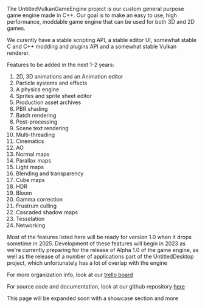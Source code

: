 The UntitledVulkanGameEngine project is our custom general purpose game engine made in C++. Our goal is to make an easy to use, high performance, moddable
game engine that can be used for both 3D and 2D games.

We curently have a stable scripting API, a stable editor UI, somewhat stable C and C++ modding and plugins API and a somewhat stable Vulkan renderer.

Features to be added in the next 1-2 years:

1. 2D, 3D animations and an Animation editor
1. Particle systems and effects
1. A physics engine
1. Sprites and sprite sheet editor
1. Production asset archives
1. PBR shading
1. Batch rendering
1. Post-processing
1. Scene text rendering
1. Multi-threading
1. Cinematics
1. AO
1. Normal maps
1. Parallax maps
1. Light maps
1. Blending and transparency
1. Cube maps
1. HDR
1. Bloom
1. Gamma correction
1. Frustrum culling
1. Cascaded shadow maps
1. Tesselation
1. Networking

Most of the features listed here will be ready for version 1.0 when it drops sometime in 2025. Development of these features will begin in 2023 as we're
currently preparing for the release of Alpha 1.0 of the game engine, as well as the release of a number of applications part of the UntitledDesktop
project, which unfortunately has a lot of overlap with the engine

For more organization info, look at our [trello board](https://trello.com/b/0upjsxT0/untitledvukangameengine)

For source code and documentation, look at our github repository [here](https://github.com/MadLadSquad/UntitledVulkanGameEngine)

This page will be expanded soon with a showcase section and more
